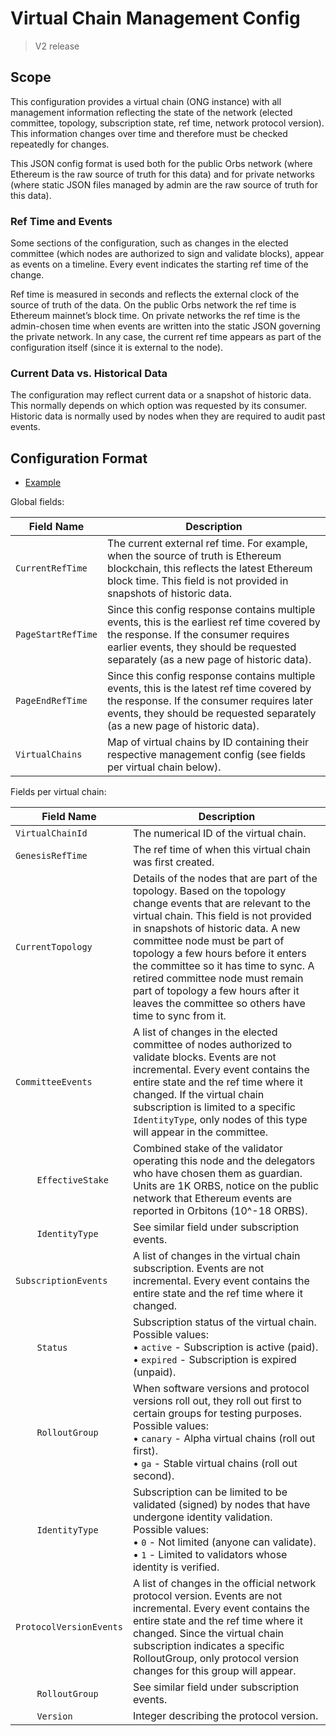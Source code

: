 # Virtual Chain Management Config

> V2 release

## Scope

This configuration provides a virtual chain (ONG instance) with all management information reflecting the state of the network (elected committee, topology, subscription state, ref time, network protocol version). This information changes over time and therefore must be checked repeatedly for changes.

This JSON config format is used both for the public Orbs network (where Ethereum is the raw source of truth for this data) and for private networks (where static JSON files managed by admin are the raw source of truth for this data).

### Ref Time and Events

Some sections of the configuration, such as changes in the elected committee (which nodes are authorized to sign and validate blocks), appear as events on a timeline. Every event indicates the starting ref time of the change.

Ref time is measured in seconds and reflects the external clock of the source of truth of the data. On the public Orbs network the ref time is Ethereum mainnet’s block time. On private networks the ref time is the admin-chosen time when events are written into the static JSON governing the private network. In any case, the current ref time appears as part of the configuration itself (since it is external to the node).

### Current Data vs. Historical Data

The configuration may reflect current data or a snapshot of historic data. This normally depends on which option was requested by its consumer. Historic data is normally used by nodes when they are required to audit past events.

## Configuration Format

* [Example](../config-examples/vc-management.json)

Global fields:

| Field Name | Description |
| ---------- | ----------- |
| `CurrentRefTime` | The current external ref time. For example, when the source of truth is Ethereum blockchain, this reflects the latest Ethereum block time. This field is not provided in snapshots of historic data. |
| `PageStartRefTime` | Since this config response contains multiple events, this is the earliest ref time covered by the response. If the consumer requires earlier events, they should be requested separately (as a new page of historic data). |
`PageEndRefTime` | Since this config response contains multiple events, this is the latest ref time covered by the response. If the consumer requires later events, they should be requested separately (as a new page of historic data). |
| `VirtualChains` | Map of virtual chains by ID containing their respective management config (see fields per virtual chain below). |

Fields per virtual chain:

| Field Name | Description |
| ---------- | ----------- |
| `VirtualChainId` | The numerical ID of the virtual chain. |
| `GenesisRefTime` | The ref time of when this virtual chain was first created. |
| `CurrentTopology` | Details of the nodes that are part of the topology. Based on the topology change events that are relevant to the virtual chain. This field is not provided in snapshots of historic data. A new committee node must be part of topology a few hours before it enters the committee so it has time to sync. A retired committee node must remain part of topology a few hours after it leaves the committee so others have time to sync from it. |
| `CommitteeEvents` | A list of changes in the elected committee of nodes authorized to validate blocks. Events are not incremental. Every event contains the entire state and the ref time where it changed. If the virtual chain subscription is limited to a specific `IdentityType`, only nodes of this type will appear in the committee. |
| &nbsp;&nbsp;&nbsp;&nbsp;&nbsp;&nbsp;&nbsp;&nbsp;`EffectiveStake` | Combined stake of the validator operating this node and the delegators who have chosen them as guardian. Units are 1K ORBS, notice on the public network that Ethereum events are reported in Orbitons (10^-18 ORBS). |
| &nbsp;&nbsp;&nbsp;&nbsp;&nbsp;&nbsp;&nbsp;&nbsp;`IdentityType` | See similar field under subscription events. |
| `SubscriptionEvents` | A list of changes in the virtual chain subscription. Events are not incremental. Every event contains the entire state and the ref time where it changed. |
| &nbsp;&nbsp;&nbsp;&nbsp;&nbsp;&nbsp;&nbsp;&nbsp;`Status` | Subscription status of the virtual chain.<br>Possible values:<br>&bull;&nbsp;`active` - Subscription is active (paid).<br>&bull;&nbsp;`expired` - Subscription is expired (unpaid). |
| &nbsp;&nbsp;&nbsp;&nbsp;&nbsp;&nbsp;&nbsp;&nbsp;`RolloutGroup` | When software versions and protocol versions roll out, they roll out first to certain groups for testing purposes.<br>Possible values:<br>&bull;&nbsp;`canary` - Alpha virtual chains (roll out first).<br>&bull;&nbsp;`ga` - Stable virtual chains (roll out second). |
| &nbsp;&nbsp;&nbsp;&nbsp;&nbsp;&nbsp;&nbsp;&nbsp;`IdentityType` | Subscription can be limited to be validated (signed) by nodes that have undergone identity validation.<br>Possible values:<br>&bull;&nbsp;`0` - Not limited (anyone can validate).<br>&bull;&nbsp;`1` - Limited to validators whose identity is verified. |
| `ProtocolVersionEvents` | A list of changes in the official network protocol version. Events are not incremental. Every event contains the entire state and the ref time where it changed. Since the virtual chain subscription indicates a specific RolloutGroup, only protocol version changes for this group will appear. |
| &nbsp;&nbsp;&nbsp;&nbsp;&nbsp;&nbsp;&nbsp;&nbsp;`RolloutGroup` | See similar field under subscription events. |
| &nbsp;&nbsp;&nbsp;&nbsp;&nbsp;&nbsp;&nbsp;&nbsp;`Version` | Integer describing the protocol version. |
